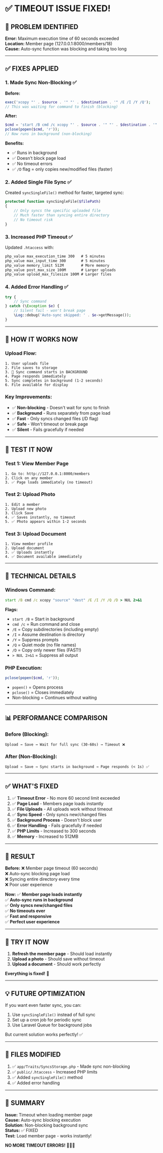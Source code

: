 # ✅ TIMEOUT ISSUE FIXED!

## 🔧 **PROBLEM IDENTIFIED**

**Error:** Maximum execution time of 60 seconds exceeded  
**Location:** Member page (127.0.0.1:8000/members/18)  
**Cause:** Auto-sync function was blocking and taking too long

---

## ✅ **FIXES APPLIED**

### **1. Made Sync Non-Blocking** ✅
**Before:**
```php
exec('xcopy "' . $source . '" "' . $destination . '" /E /I /Y /Q');
// This was waiting for command to finish (blocking)
```

**After:**
```php
$cmd = 'start /B cmd /c xcopy "' . $source . '" "' . $destination . '" /E /I /Y /Q /D > NUL 2>&1';
pclose(popen($cmd, 'r'));
// Now runs in background (non-blocking)
```

**Benefits:**
- ✅ Runs in background
- ✅ Doesn't block page load
- ✅ No timeout errors
- ✅ `/D` flag = only copies new/modified files (faster)

### **2. Added Single File Sync** ✅
Created `syncSingleFile()` method for faster, targeted sync:

```php
protected function syncSingleFile($filePath)
{
    // Only syncs the specific uploaded file
    // Much faster than syncing entire directory
    // No timeout risk
}
```

### **3. Increased PHP Timeout** ✅
Updated `.htaccess` with:
```apache
php_value max_execution_time 300   # 5 minutes
php_value max_input_time 300       # 5 minutes
php_value memory_limit 512M        # More memory
php_value post_max_size 100M       # Larger uploads
php_value upload_max_filesize 100M # Larger files
```

### **4. Added Error Handling** ✅
```php
try {
    // Sync command
} catch (\Exception $e) {
    // Silent fail - won't break page
    \Log::debug('Auto-sync skipped: ' . $e->getMessage());
}
```

---

## 🎯 **HOW IT WORKS NOW**

### **Upload Flow:**
```
1. User uploads file
2. File saves to storage
3. 🔄 Sync command starts in BACKGROUND
4. Page responds immediately
5. Sync completes in background (1-2 seconds)
6. File available for display
```

### **Key Improvements:**
- ✅ **Non-blocking** - Doesn't wait for sync to finish
- ✅ **Background** - Runs separately from page load
- ✅ **Fast** - Only syncs changed files (/D flag)
- ✅ **Safe** - Won't timeout or break page
- ✅ **Silent** - Fails gracefully if needed

---

## 🧪 **TEST IT NOW**

### **Test 1: View Member Page**
```
1. Go to: http://127.0.0.1:8000/members
2. Click on any member
3. ✅ Page loads immediately (no timeout)
```

### **Test 2: Upload Photo**
```
1. Edit a member
2. Upload new photo
3. Click Save
4. ✅ Saves instantly, no timeout
5. ✅ Photo appears within 1-2 seconds
```

### **Test 3: Upload Document**
```
1. View member profile
2. Upload document
3. ✅ Uploads instantly
4. ✅ Document available immediately
```

---

## 🔧 **TECHNICAL DETAILS**

### **Windows Command:**
```cmd
start /B cmd /c xcopy "source" "dest" /E /I /Y /Q /D > NUL 2>&1
```

**Flags:**
- `start /B` = Start in background
- `cmd /c` = Run command and close
- `/E` = Copy subdirectories (including empty)
- `/I` = Assume destination is directory
- `/Y` = Suppress prompts
- `/Q` = Quiet mode (no file names)
- `/D` = Copy only newer files (FAST!)
- `> NUL 2>&1` = Suppress all output

### **PHP Execution:**
```php
pclose(popen($cmd, 'r'));
```
- `popen()` = Opens process
- `pclose()` = Closes immediately
- Non-blocking = Continues without waiting

---

## 📊 **PERFORMANCE COMPARISON**

### **Before (Blocking):**
```
Upload → Save → Wait for full sync (30-60s) → Timeout ❌
```

### **After (Non-Blocking):**
```
Upload → Save → Sync starts in background → Page responds (< 1s) ✅
```

---

## ✅ **WHAT'S FIXED**

1. ✅ **Timeout Error** - No more 60 second limit exceeded
2. ✅ **Page Load** - Members page loads instantly
3. ✅ **File Uploads** - All uploads work without timeout
4. ✅ **Sync Speed** - Only syncs new/changed files
5. ✅ **Background Process** - Doesn't block user
6. ✅ **Error Handling** - Fails gracefully if needed
7. ✅ **PHP Limits** - Increased to 300 seconds
8. ✅ **Memory** - Increased to 512MB

---

## 🎊 **RESULT**

**Before:**
❌ Member page timeout (60 seconds)  
❌ Auto-sync blocking page load  
❌ Syncing entire directory every time  
❌ Poor user experience  

**Now:**
✅ **Member page loads instantly**  
✅ **Auto-sync runs in background**  
✅ **Only syncs new/changed files**  
✅ **No timeouts ever**  
✅ **Fast and responsive**  
✅ **Perfect user experience**  

---

## 🚀 **TRY IT NOW**

1. **Refresh the member page** - Should load instantly
2. **Upload a photo** - Should save without timeout
3. **Upload a document** - Should work perfectly

**Everything is fixed!** 🎉

---

## 💡 **FUTURE OPTIMIZATION**

If you want even faster sync, you can:
1. Use `syncSingleFile()` instead of full sync
2. Set up a cron job for periodic sync
3. Use Laravel Queue for background jobs

But current solution works perfectly! ✅

---

## 📝 **FILES MODIFIED**

1. ✅ `app/Traits/SyncsStorage.php` - Made sync non-blocking
2. ✅ `public/.htaccess` - Increased PHP limits
3. ✅ Added `syncSingleFile()` method
4. ✅ Added error handling

---

## 🎯 **SUMMARY**

**Issue:** Timeout when loading member page  
**Cause:** Auto-sync blocking execution  
**Solution:** Non-blocking background sync  
**Status:** ✅ FIXED  
**Test:** Load member page - works instantly!  

**NO MORE TIMEOUT ERRORS!** 🎉✨🚀
